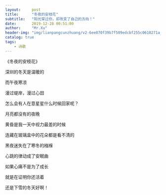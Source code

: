 ```yaml
---
layout:     post
title:      "冬夜的安枝花"
subtitle:   "阳光穿过你，却改变了自己的方向！"
date:       2019-12-28 00:51:00
author:     "Mr.Xu"
header-img: "img/lianpangcunzhuang/v2-6ee870f39b7f509edcbf255c0610271a_b.jpg"
catalog: true
tags:
    - 诗歌
---
```


《冬夜的安枝花》

深圳的冬天是温暖的

而午夜寒凉

漫过堤岸，漫过心田

怎么会有人在意星星什么时候回家呢？

月亮都没有的夜晚



黄昏是我一天中视力最差的时候

连藏在玻璃盒中的花朵都是看不清的

黑夜迷失在了寒冬的襁褓

心跳的律动成了安眠曲

如果心痛不是为了成长

就是在证明你还活着



还是下雪的冬天好啊！





